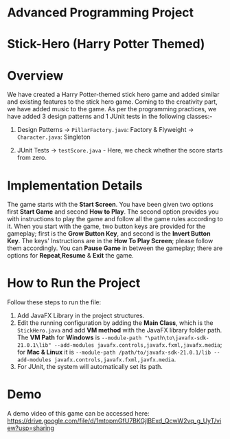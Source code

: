 # Advanced Programming Project
# Stick-Hero (Harry Potter Themed)

# Overview
We have created a Harry Potter-themed stick hero game and added similar and existing features to the stick hero game. Coming to the creativity part, we have added music to the game. 
As per the programming practices, we have added 3 design patterns and 1 JUnit tests in the following classes:-

1. Design Patterns
   -> `PillarFactory.java`: Factory & Flyweight
   -> `Character.java`: Singleton

2. JUnit Tests
   -> `testScore.java` - Here, we check whether the score starts from zero.

# Implementation Details

The game starts with the **Start Screen**. You have been given two options first **Start Game** and second **How to Play**. The second option provides you with instructions to play the game and follow all the game rules according to it. When you start with the game, two button keys are provided for the gameplay; first is the **Grow Button Key**, and  second is the **Invert Button Key**. The keys' Instructions are in the **How To Play Screen**; please follow them accordingly. You can **Pause Game** in between the gameplay; there are options for **Repeat**,**Resume** & **Exit** the game.

# How to Run the Project
Follow these steps to run the file:
1. Add JavaFX Library in the project structures.
2. Edit the running configuration by adding the **Main Class**, which is the `StickHero.java` and add **VM method** with the JavaFX library folder path. The **VM Path** for **Windows** is `--module-path "\path\to\javafx-sdk-21.0.1\lib" --add-modules javafx.controls,javafx.fxml,javafx.media`; for **Mac & Linux** it is `--module-path /path/to/javafx-sdk-21.0.1/lib --add-modules javafx.controls,javafx.fxml,javfx.media`.
3. For JUnit, the system will automatically set its path. 

# Demo

A demo video of this game can be accessed here: https://drive.google.com/file/d/1mtopmGfU7BKGjlBExd_QcwW2vq_g_UyT/view?usp=sharing
